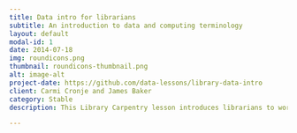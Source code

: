 ```yaml
---
title: Data intro for librarians
subtitle: An introduction to data and computing terminology
layout: default
modal-id: 1
date: 2014-07-18
img: roundicons.png
thumbnail: roundicons-thumbnail.png
alt: image-alt
project-date: https://github.com/data-lessons/library-data-intro
client: Carmi Cronje and James Baker
category: Stable
description: This Library Carpentry lesson introduces librarians to working with data. At the conclusion of the lesson you will&#58; understand terms, phrases, and concepts in software development and data science; identify and use best practice in data structures; use regular expressions in searches

---
```

